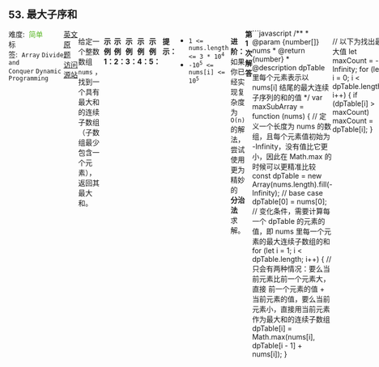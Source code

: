 <div style="font-size: 20px; margin-bottom: 15px; font-weight: bold;">53. 最大子序和</div>
<div style="display: flex; font-size: 14px; justify-content: space-between;"><div><span style="margin-right: 30px;">难度:&nbsp;&nbsp;<label style="color: rgb(90, 183, 38);">简单</label></span><span style="margin-right: 30px;">标签:&nbsp;&nbsp;<code>Array</code>&nbsp;<code>Divide and Conquer</code>&nbsp;<code>Dynamic Programming</code></span></div><div><span style="margin-right: 15px;"><a href="https://leetcode.com/problems/maximum-subarray/">英文原题</a></span><span><a href="https://leetcode-cn.com/problems/maximum-subarray/">访问源站</a></span></div>
<hr style="height: 1px; margin: 1em 0px;" />
<p>给定一个整数数组 <code>nums</code> ，找到一个具有最大和的连续子数组（子数组最少包含一个元素），返回其最大和。</p>

<p> </p>

<p><strong>示例 1：</strong></p>

<pre>
<strong>输入：</strong>nums = [-2,1,-3,4,-1,2,1,-5,4]
<strong>输出：</strong>6
<strong>解释：</strong>连续子数组 [4,-1,2,1] 的和最大，为 6 。
</pre>

<p><strong>示例 2：</strong></p>

<pre>
<strong>输入：</strong>nums = [1]
<strong>输出：</strong>1
</pre>

<p><strong>示例 3：</strong></p>

<pre>
<strong>输入：</strong>nums = [0]
<strong>输出：</strong>0
</pre>

<p><strong>示例 4：</strong></p>

<pre>
<strong>输入：</strong>nums = [-1]
<strong>输出：</strong>-1
</pre>

<p><strong>示例 5：</strong></p>

<pre>
<strong>输入：</strong>nums = [-100000]
<strong>输出：</strong>-100000
</pre>

<p> </p>

<p><strong>提示：</strong></p>

<ul>
	<li><code>1 <= nums.length <= 3 * 10<sup>4</sup></code></li>
	<li><code>-10<sup>5</sup> <= nums[i] <= 10<sup>5</sup></code></li>
</ul>

<p> </p>

<p><strong>进阶：</strong>如果你已经实现复杂度为 <code>O(n)</code> 的解法，尝试使用更为精妙的 <strong>分治法</strong> 求解。</p>

<hr style="height: 1px; margin: 1em 0px;" />
<strong>第1次解答</strong>
```javascript
/**
 * @param {number[]} nums
 * @return {number}
 * @description dpTable 里每个元素表示以 nums[i] 结尾的最大连续子序列的和的值
 */
var maxSubArray = function (nums) {
  // 定义一个长度为 nums 的数组，且每个元素值初始为 -Infinity，没有值比它更小，因此在 Math.max 的时候可以更精准比较
  const dpTable = new Array(nums.length).fill(-Infinity);
  // base case
  dpTable[0] = nums[0];
  // 变化条件，需要计算每一个 dpTable 的元素的值，即 nums 里每一个元素的最大连续子数组的和
  for (let i = 1; i < dpTable.length; i++) {
    // 只会有两种情况：要么当前元素比前一个元素大，直接 前一个元素的值 + 当前元素的值，要么当前元素小，直接用当前元素作为最大和的连续子数组
    dpTable[i] = Math.max(nums[i], dpTable[i - 1] + nums[i]);
  }

  // 以下为找出最大值
  let maxCount = -Infinity;
  for (let i = 0; i < dpTable.length; i++) {
    if (dpTable[i] > maxCount) maxCount = dpTable[i];
  }
  
  return maxCount;
};
```